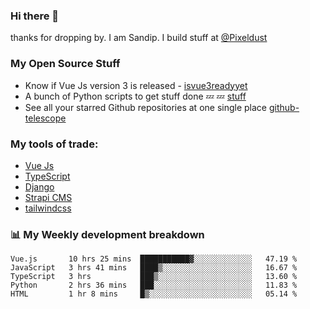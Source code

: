 ### Hi there 👋

thanks for dropping by.
I am Sandip. I build stuff at [@Pixeldust](github.com/pixeldust-in/)

###  **My Open Source Stuff**

 - Know if Vue Js version 3 is released -  [isvue3readyyet](https://github.com/sandiprb/isvue3readyyet)
 - A bunch of Python scripts to get stuff done 💤 💤 [stuff](https://github.com/sandiprb/stuff)
 - See all your starred Github repositories at one single place [github-telescope](https://github.com/sandiprb/github-telescope)



###  **My tools of trade:**
 - [Vue Js](https://github.com/vuejs/vue/)
 - [TypeScript](https://github.com/microsoft/TypeScript)
 - [Django](github.com/django/django)
 - [Strapi CMS](github.com/strapi/strapi)
 - [tailwindcss](https://github.com/tailwindlabs/tailwindcss)


###  📊 **My Weekly development breakdown**
<!--START_SECTION:waka-->
```text
Vue.js       10 hrs 25 mins  ███████████▓░░░░░░░░░░░░░   47.19 % 
JavaScript   3 hrs 41 mins   ████▒░░░░░░░░░░░░░░░░░░░░   16.67 % 
TypeScript   3 hrs           ███▒░░░░░░░░░░░░░░░░░░░░░   13.60 % 
Python       2 hrs 36 mins   ███░░░░░░░░░░░░░░░░░░░░░░   11.83 % 
HTML         1 hr 8 mins     █▒░░░░░░░░░░░░░░░░░░░░░░░   05.14 % 
```
<!--END_SECTION:waka-->
